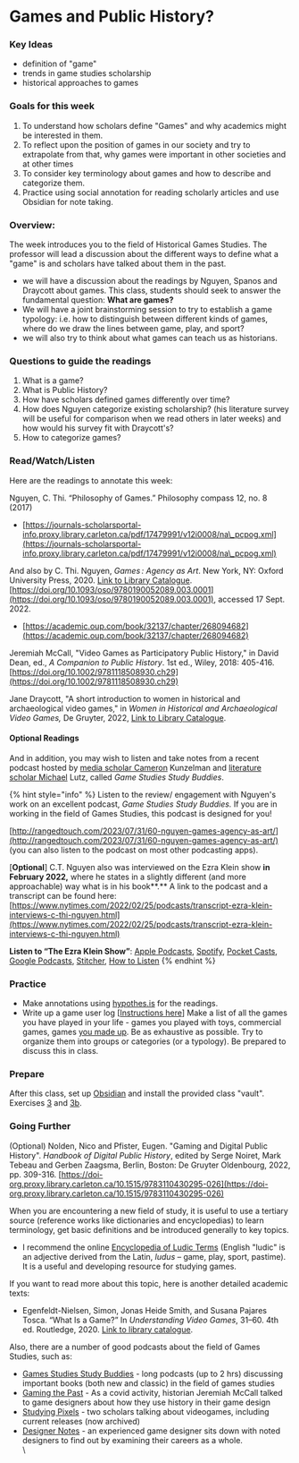 # Games and Public History?

### Key Ideas

* definition of "game"
* trends in game studies scholarship
* historical approaches to games

### Goals for this week

1. To understand how scholars define "Games" and why academics might be interested in them.
2. To reflect upon the position of games in our society and try to extrapolate from that, why games were important in other societies and at other times
3. To consider key terminology about games and how to describe and categorize them.
4. Practice using social annotation for reading scholarly articles and use Obsidian for note taking.&#x20;

### Overview:

The week introduces you to the field of Historical Games Studies. The professor will lead a discussion about the different ways to define what a "game" is and scholars have talked about them in the past.

* we will have a discussion about the readings by Nguyen, Spanos and Draycott about games. This class, students should seek to answer the fundamental question: **What are games?**
* We will have a joint brainstorming session to try to establish a game typology: i.e. how to distinguish between different kinds of games, where do we draw the lines between game, play, and sport?
* we will also try to think about what games can teach us as historians.&#x20;

### Questions to guide the readings

1. What is a game?
2. What is Public History?
3. How have scholars defined games differently over time?&#x20;
4. How does Nguyen categorize existing scholarship?  (his literature survey will be useful for comparison when we read others in later weeks) and how would his survey fit with Draycott's?
5. How to categorize games?

### Read/Watch/Listen

Here are the readings to annotate this week:

Nguyen, C. Thi. “Philosophy of Games.” Philosophy compass 12, no. 8 (2017)

* [https://journals-scholarsportal-info.proxy.library.carleton.ca/pdf/17479991/v12i0008/na\_pcpog.xml](https://journals-scholarsportal-info.proxy.library.carleton.ca/pdf/17479991/v12i0008/na\_pcpog.xml)

And also  by C. Thi. Nguyen, _Games : Agency as Art_. New York, NY: Oxford University Press, 2020. [Link to Library Catalogue](https://ocul-crl.primo.exlibrisgroup.com/permalink/01OCUL\_CRL/hgdufh/alma991022774628305153). [https://doi.org/10.1093/oso/9780190052089.003.0001](https://doi.org/10.1093/oso/9780190052089.003.0001), accessed 17 Sept. 2022.

* [https://academic.oup.com/book/32137/chapter/268094682](https://academic.oup.com/book/32137/chapter/268094682)

Jeremiah McCall, "Video Games as Participatory Public History," in David Dean, ed., _A Companion to Public History_. 1st ed., Wiley, 2018: 405-416. [https://doi.org/10.1002/9781118508930.ch29](https://doi.org/10.1002/9781118508930.ch29)

Jane Draycott, "A short introduction to women in historical and archaeological video games," in _Women in Historical and Archaeological Video Games,_ De Gruyter, 2022, [Link to Library Catalogue](https://ocul-crl.primo.exlibrisgroup.com/permalink/01OCUL\_CRL/hgdufh/alma991022995133105153).

#### Optional Readings

And in addition, you may wish to listen and take notes from a recent podcast hosted by [media scholar Cameron](https://twitter.com/ckunzelman) Kunzelman and [literature scholar Michael](https://twitter.com/WarrenIsDead) Lutz, called _Game Studies Study Buddies_.&#x20;

{% hint style="info" %}
Listen to the review/ engagement with Nguyen's work on an excellent podcast, _Game Studies Study Buddies._ If you are in working in the field of Games Studies, this podcast is designed for you!

[http://rangedtouch.com/2023/07/31/60-nguyen-games-agency-as-art/](http://rangedtouch.com/2023/07/31/60-nguyen-games-agency-as-art/) (you can also listen to the podcast on most other podcasting apps).&#x20;



\[**Optional**] C.T. Nguyen also was interviewed on the Ezra Klein show **in February 2022,** where he states in a slightly different (and more approachable) way what is in his book**.** A link to the podcast and a transcript can be found here: [https://www.nytimes.com/2022/02/25/podcasts/transcript-ezra-klein-interviews-c-thi-nguyen.html](https://www.nytimes.com/2022/02/25/podcasts/transcript-ezra-klein-interviews-c-thi-nguyen.html)

**Listen to “The Ezra Klein Show”**: [Apple Podcasts](https://podcasts.apple.com/us/podcast/the-ezra-klein-show/id1548604447), [Spotify](https://open.spotify.com/show/3oB5noYIwEB2dMAREj2F7S), [Pocket Casts](https://pca.st/ey7cqeik), [Google Podcasts](https://podcasts.google.com/feed/aHR0cHM6Ly9mZWVkcy5zaW1wbGVjYXN0LmNvbS84MkZJMzVQeA), [Stitcher](https://www.stitcher.com/show/the-ezra-klein-show-2), [How to Listen](https://www.nytimes.com/2021/01/19/opinion/how-to-listen-ezra-klein-show-nyt.html?action=click\&module=RelatedLinks\&pgtype=Article)
{% endhint %}

### Practice

* Make annotations using [hypothes.is](../course-info/digital-tools/hypothes.is.md) for the readings.&#x20;
* Write up a game user log \[[Instructions here](../course-info/assignments/2a.-game-user-log.md)]  Make a list of all the games you have played in your life - games you played with toys, commercial games, games [you made up](https://tvtropes.org/pmwiki/pmwiki.php/Main/Calvinball). Be as exhaustive as possible. Try to organize them into groups or categories (or a typology). Be prepared to discuss this in class.&#x20;

### Prepare

After this class, set up [Obsidian](../course-info/digital-tools/obsidian/) and install the provided class "vault". Exercises [3](../course-info/assignments/3.-starting-with-obsidian.md) and [3b](../course-info/assignments/3b.-annotating-with-obsidian.md).&#x20;

### Going Further

(Optional) Nolden, Nico and Pfister, Eugen. "Gaming and Digital Public History". _Handbook of Digital Public History_, edited by Serge Noiret, Mark Tebeau and Gerben Zaagsma, Berlin, Boston: De Gruyter Oldenbourg, 2022, pp. 309-316. [https://doi-org.proxy.library.carleton.ca/10.1515/9783110430295-026](https://doi-org.proxy.library.carleton.ca/10.1515/9783110430295-026)

When you are encountering a new field of study, it is useful to use a tertiary source (reference works like dictionaries and encyclopedias) to learn terminology, get basic definitions and be introduced generally to key topics.

* I recommend the online [Encyclopedia of Ludic Terms](https://eolt.org/) (English "ludic"   is an adjective derived from the Latin, _ludus –_ game, play, sport, pastime). It is a useful and developing resource for studying games.&#x20;

If you want to read more about this topic, here is another detailed academic texts:

* Egenfeldt-Nielsen, Simon, Jonas Heide Smith, and Susana Pajares Tosca. “What Is a Game?” In _Understanding Video Games_, 31–60. 4th ed. Routledge, 2020. [Link to library catalogue](https://ocul-crl.primo.exlibrisgroup.com/permalink/01OCUL\_CRL/1ortgfo/cdi\_informaworld\_taylorfrancisbooks\_10\_4324\_9780429431791\_4\_version2).

Also, there are a number of good podcasts about the field of Games Studies, such as:

* [Games Studies Study Buddies](http://rangedtouch.com/game-studies-study-buddies/) - long podcasts (up to 2 hrs) discussing important books (both new and classic) in the field of games studies
* [Gaming the Past](https://gamingthepast.net/theory-practice/gaming-the-past-designer-talks-podcast/) -  As a covid activity, historian Jeremiah McCall talked to game designers about how they use history in their game design
* [Studying Pixels](https://studyingpixels.com) - two scholars talking about videogames, including current releases (now archived)
* [Designer Notes](https://www.idlethumbs.net/designernotes/) - an experienced game designer sits down with noted designers to find out by examining their careers as a whole.\
  \
